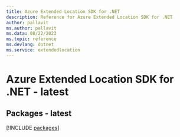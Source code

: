 ```yaml
---
title: Azure Extended Location SDK for .NET
description: Reference for Azure Extended Location SDK for .NET
author: pallavit
ms.author: pallavit
ms.data: 08/22/2023
ms.topic: reference
ms.devlang: dotnet
ms.service: extendedlocation
---
```

# Azure Extended Location SDK for .NET - latest
## Packages - latest
[!INCLUDE [packages](extended-location-index.md)]